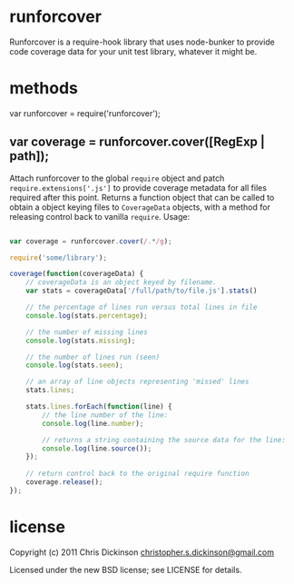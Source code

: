 runforcover
======

Runforcover is a require-hook library that uses node-bunker to provide code coverage data
for your unit test library, whatever it might be.

methods
=======
var runforcover = require('runforcover');

var coverage = runforcover.cover([RegExp | path]);
-------

Attach runforcover to the global `require` object and patch `require.extensions['.js']` to
provide coverage metadata for all files required after this point. Returns a function
object that can be called to obtain a object keying files to `CoverageData` objects, with 
a method for releasing control back to vanilla `require`. Usage:

````javascript

var coverage = runforcover.cover(/.*/g);

require('some/library');

coverage(function(coverageData) {
    // coverageData is an object keyed by filename.
    var stats = coverageData['/full/path/to/file.js'].stats()

    // the percentage of lines run versus total lines in file
    console.log(stats.percentage);

    // the number of missing lines
    console.log(stats.missing);

    // the number of lines run (seen)
    console.log(stats.seen);

    // an array of line objects representing 'missed' lines
    stats.lines;

    stats.lines.forEach(function(line) {
        // the line number of the line:
        console.log(line.number);

        // returns a string containing the source data for the line:
        console.log(line.source());   
    }); 
   
    // return control back to the original require function
    coverage.release(); 
});
````

license
=======

Copyright (c) 2011 Chris Dickinson <christopher.s.dickinson@gmail.com>

Licensed under the new BSD license; see LICENSE for details.
